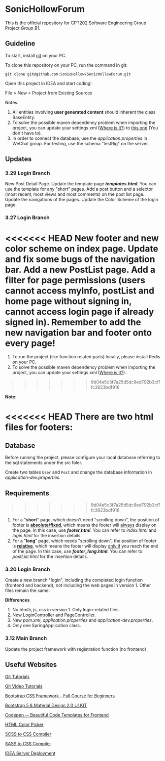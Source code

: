 # SonicHollowForum
This is the official repository for CPT202 Software Engineering Group Project *Group B1*.

## Guideline

To start, install [git](https://git-scm.com/book/zh/v2/%E8%B5%B7%E6%AD%A5-%E5%AE%89%E8%A3%85-Git) on your PC. 

To clone this repository on your PC, run the command in git:

`git clone git@github.com:SonicHollow/SonicHollowForum.git`

Open this project in IDEA and start coding!

File > New > Project from Existing Sources

Notes: 

1. All entities involving **user generated content** should inherent the class BaseEntity.
2. To solve the possible maven dependency problem when importing the project, you can update your settings.xml ([Where is it?](https://www.cnblogs.com/Small-sunshine/p/11640576.html))  to [this one](https://pan.baidu.com/s/1_0r18fd85cthx7hef4n3cA?pwd=o3kv) (You don't have to). 
3. In order to connect the database, use the *application.properties* in WeChat group. For testing, use the schema "testRig" on the server.

## Updates

### 3.29 Login Branch

New Post Detail Page. Update the template page ***templates.html***. You can use the template for any "short" pages. Add a post button and a selector (most recent, most views and most comments) on the post list page. Update the navigations of the pages. Update the Color Scheme of the login page.

### 3.27 Login Branch

<<<<<<< HEAD
New footer and new color scheme on index page. Update and fix some bugs of the navigation bar. Add a new PostList page. Add a **filter** for page permissions (users cannot access myInfo, postList and home page without signing in, cannot access login page if already signed in). Remember to add the new navigation bar and footer onto every page!
=======
1. To run the project (like function related parts) locally, please install Redis on your PC. 
2. To solve the possible maven dependency problem when importing the project, you can update your settings.xml ([Where is it?](https://www.cnblogs.com/Small-sunshine/p/11640576.html)). 
>>>>>>> 9d04e5c3f7a25d5dc9ed792b3cf1fc3623bdf916

**Note:**

<<<<<<< HEAD
There are two html files for footers:
=======
## Database

Before running the project, please configure your local database referring to the sql statements under the *src* foler.

Create two tables `User` and `Post` and change the database information in *application-dev.properties*.

## Requirements
>>>>>>> 9d04e5c3f7a25d5dc9ed792b3cf1fc3623bdf916

1. For a "**short**" page, which doesn't need "scrolling down", the position of footer is **<u>absolute/fixed</u>**, which means the footer will <u>always</u> display on the page. In this case, use ***footer.html***. You can refer to *index.html* and *login.html* for the insertion details.
2. For a "**long**" page, which needs "scrolling down", the position of footer is <u>**relative**</u>, which means the footer will display <u>only if</u> you reach the end of the page. In this case, use ***footer_long.html***. You can refer to *postList.html* for the insertion details.

### 3.20 Login Branch

Create a new branch "login", including the completed login function (frontend and backend), not including the web pages in version 1. Other files remain the same.

**Differences**
1. No html5, js, css in version 1. Only login-related files.
2. New LoginController and PageController.
3. New *pom.xml*, *application.properties* and *application-dev.properties*.
4. Only one SpringApplication class.

### 3.12 Main Branch

Update the project framework with registration function (no frontend)

## Useful Websites

[Git Tutorials](https://www.runoob.com/git/git-basic-operations.html)

[Git Video Tutorials](https://www.bilibili.com/video/BV1vy4y1s7k6)

[Bootstrap CSS Framework - Full Course for Beginners](https://www.youtube.com/watch?v=-qfEOE4vtxE)

[Bootstrap 5 & Material Design 2.0 UI KIT](https://github.com/mdbootstrap/mdb-ui-kit)

[Codepen -- Beautiful Code Templates for Frontend](https://codepen.io)

[HTML Color Picker](https://www.runoob.com/tags/html-colorpicker.html)

[SCSS to CSS Compiler](https://www.cssportal.com/scss-to-css/)

[SASS to CSS Compiler](https://www.sassmeister.com/)

[IDEA Server Deployment](https://blog.csdn.net/weixin_43711783/article/details/90218226?spm=1001.2101.3001.6661.1&utm_medium=distribute.pc_relevant_t0.none-task-blog-2%7Edefault%7ECTRLIST%7ERate-1.pc_relevant_antiscanv2&depth_1-utm_source=distribute.pc_relevant_t0.none-task-blog-2%7Edefault%7ECTRLIST%7ERate-1.pc_relevant_antiscanv2&utm_relevant_index=1)


